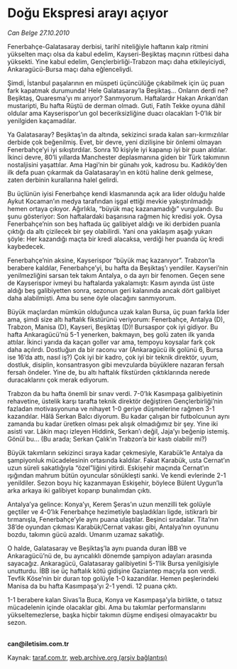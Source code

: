 # Doğu Ekspresi arayı açıyor

*Can Belge 27.10.2010*

<div class="yazi"><p>Fenerbahçe-Galatasaray derbisi, tarihî niteliğiyle haftanın kalp ritmini yükselten maçı olsa da kabul edelim, Kayseri-Beşiktaş maçının rütbesi daha yüksekti. Yine kabul edelim, Gençlerbirliği-Trabzon maçı daha etkileyiciydi, Ankaragücü-Bursa maçı daha eğlenceliydi.</p>
<p>Şimdi, İstanbul paşalarının en müspeti üçüncülüğe çıkabilmek için üç puan fark kapatmak durumunda! Hele Galatasaray’la Beşiktaş... Onların derdi ne? Beşiktaş, Quaresma’yı mı arıyor? Sanmıyorum. Haftalardır Hakan Arıkan’dan mustaripti, Bu hafta Rüştü de derman olmadı. Guti, Fatih Tekke oyuna dâhil oldular ama Kayserispor’un gol beceriksizliğine duacı olacakları 1-0’lık bir yenilgiden kaçamadılar.</p>
<p>Ya Galatasaray? Beşiktaş’ın da altında, sekizinci sırada kalan sarı-kırmızılılar derbide çok beğenilmiş. Evet, bir devre, yeni dizilişine bir önlemi olmayan Fenerbahçe’yi iyi sıkıştırdılar. Sonra 10 kişiyle iyi kapanıp iyi bir puan aldılar. İkinci devre, 80’li yıllarda Manchester deplasmanına giden bir Türk takımının nostaljisini yaşattılar. Ama Hagi’nin bir günahı yok, kadrosu bu. Kadıköy’den ilk defa puan çıkarmak da Galatasaray’ın en kötü haline denk gelmese, zaten derbinin kurallarına halel gelirdi.</p>
<p>Bu üçlünün iyisi Fenerbahçe kendi klasmanında açık ara lider olduğu halde Aykut Kocaman’ın medya tarafından işgal ettiği mevkie yakıştırılmadığı hemen ortaya çıkıyor. Ağırlıkla, “büyük maç kazanamadığı” vurgulandı. Bu şunu gösteriyor: Son haftalardaki başarısına rağmen hiç kredisi yok. Oysa Fenerbahçe’nin son beş haftada üç galibiyet aldığı ve iki derbiden puanla çıktığı da altı çizilecek bir şey olabilirdi. Yani ona yaklaşım aşağı yukarı şöyle: Her kazandığı maçta bir kredi alacaksa, verdiği her puanda üç kredi kaybedecek.</p>
<p>Fenerbahçe’nin aksine, Kayserispor “büyük maç kazanıyor”. Trabzon’la berabere kaldılar, Fenerbahçe’yi, bu hafta da Beşiktaş’ı yendiler. Kayseri’nin yenilmezliğini sarsan tek takım Antalya, o da ayrı bir fenomen. Geçen sene de Kayserispor ivmeyi bu haftalarda yakalamıştı: Kasım ayında üst üste aldığı beş galibiyetten sonra, sezonun geri kalanında ancak dört galibiyet daha alabilmişti. Ama bu sene öyle olacağını sanmıyorum.</p>
<p>Büyük maçlardan mümkün olduğunca uzak kalan Bursa, üç puan farkla lider ama, şimdi size altı haftalık fikstürünü veriyorum: Fenerbahçe, Antalya (D), Trabzon, Manisa (D), Kayseri, Beşiktaş (D)! Bursaspor çok iyi gidiyor. Bu hafta Ankaragücü’nü 5-1 yenerken, bakmayın, beş golü zaten ilk yarıda attılar. İkinci yarıda da kaçan goller var ama, tempoyu koysalar fark çok daha açılırdı. Dostluğun da bir raconu var (Ankaragücü ilk golünü 6, Bursa ise 16’da attı, nasıl iş?) Çok iyi bir kadro, çok iyi bir teknik direktör, uyum, dostluk, disiplin, konsantrasyon gibi mevzularda büyüklere nazaran fersah fersah öndeler. Yine de, bu altı haftalık fikstürden çıktıklarında nerede duracaklarını çok merak ediyorum.</p>
<p>Trabzon da bu hafta önemli bir sınav verdi. 7-0’lık Kasımpaşa galibiyetinin rehavetine, üstelik karşı tarafta teknik direktör değiştiren Gençlerbirliği’nin fazladan motivasyonuna ve nihayet 1-0 geriye düşmelerine rağmen 3-1 kazandılar. Hâlâ Serkan Balcı diyorum. Bu kadar çalışan bir futbolcunun aynı zamanda bu kadar üretken olması pek alışık olmadığımız bir şey. Yine iki asisti var. Lâkin maçı izleyen Hiddink, Serkan’ı değil, Jaja’yı beğenip istemiş. Gönül bu... (Bu arada; Serkan Çalık’ın Trabzon’a bir kastı olabilir mi?)</p>
<p>Büyük takımların sekizinci sıraya kadar çekmesiyle, Karabük’le Antalya da şampiyonluk mücadelesinin ortasında kaldılar. Fakat Karabük, usta Cernat’ın uzun süreli sakatlığıyla “özel”liğini yitirdi. Eskişehir maçında Cernat’ın ışığından mahrum bütün oyuncular sönükleşti sanki. Ve kendi evlerinde 2-1 yenildiler. Sezon boyu hiç kazanmayan Eskişehir, böylece Bülent Uygun’la arka arkaya iki galibiyet koparıp bunalımdan çıktı.</p>
<p>Antalya’ya gelince: Konya’yı, Kerem Şeras’ın uzun menzilli tek golüyle geçtiler ve 4-0’lık Fenerbahçe hezimetiyle başladıkları ligde, istikrarlı bir tırmanışla, Fenerbahçe’yle aynı puana ulaştılar. Beşinci sıradalar. Tita’nın 38’de oyundan çıkması Karabük/Cernat vakası gibi, Antalya’nın oyununu bozdu, takımın gücü azaldı. Umarım uzamaz sakatlığı.</p>
<p>O halde, Galatasaray ve Beşiktaş’la aynı puanda duran İBB ve Ankaragücü’nü de, bu ayrıcalıklı dönemde şampiyon adayları arasında sayacağız. Ankaragücü, Galatasaray galibiyetini 5-1’lik Bursa yenilgisiyle unutturdu. İBB ise üç haftalık kötü gidişine Gaziantep maçıyla son verdi. Tevfik Köse’nin bir duran top golüyle 1-0 kazandılar. Hemen peşlerindeki Manisa da bu hafta Kasımpaşa’yı 2-1 yendi. 12 puana çıktı. </p>
<p>1-1 berabere kalan Sivas’la Buca, Konya ve Kasımpaşa’yla birlikte, o tatsız mücadelenin içinde olacaklar gibi. Ama bu takımlar performanslarını yükseltemezlerse, başka hiçbir takımın düşme endişesi olmayacaktır bu sezon.</p>
<p><b><br/>can@iletisim.com.tr</b></p></div>

Kaynak: [taraf.com.tr](http://www.taraf.com.tr:80/can-belge/makale-dogu-ekspresi-arayi-aciyor.htm), [web.archive.org (arşiv bağlantısı)](http://web.archive.org/web/20101030075136/http://www.taraf.com.tr:80/can-belge/makale-dogu-ekspresi-arayi-aciyor.htm)
